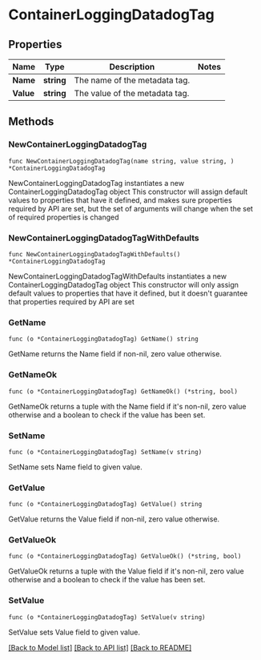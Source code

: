 # ContainerLoggingDatadogTag

## Properties

Name | Type | Description | Notes
------------ | ------------- | ------------- | -------------
**Name** | **string** | The name of the metadata tag. | 
**Value** | **string** | The value of the metadata tag. | 

## Methods

### NewContainerLoggingDatadogTag

`func NewContainerLoggingDatadogTag(name string, value string, ) *ContainerLoggingDatadogTag`

NewContainerLoggingDatadogTag instantiates a new ContainerLoggingDatadogTag object
This constructor will assign default values to properties that have it defined,
and makes sure properties required by API are set, but the set of arguments
will change when the set of required properties is changed

### NewContainerLoggingDatadogTagWithDefaults

`func NewContainerLoggingDatadogTagWithDefaults() *ContainerLoggingDatadogTag`

NewContainerLoggingDatadogTagWithDefaults instantiates a new ContainerLoggingDatadogTag object
This constructor will only assign default values to properties that have it defined,
but it doesn't guarantee that properties required by API are set

### GetName

`func (o *ContainerLoggingDatadogTag) GetName() string`

GetName returns the Name field if non-nil, zero value otherwise.

### GetNameOk

`func (o *ContainerLoggingDatadogTag) GetNameOk() (*string, bool)`

GetNameOk returns a tuple with the Name field if it's non-nil, zero value otherwise
and a boolean to check if the value has been set.

### SetName

`func (o *ContainerLoggingDatadogTag) SetName(v string)`

SetName sets Name field to given value.


### GetValue

`func (o *ContainerLoggingDatadogTag) GetValue() string`

GetValue returns the Value field if non-nil, zero value otherwise.

### GetValueOk

`func (o *ContainerLoggingDatadogTag) GetValueOk() (*string, bool)`

GetValueOk returns a tuple with the Value field if it's non-nil, zero value otherwise
and a boolean to check if the value has been set.

### SetValue

`func (o *ContainerLoggingDatadogTag) SetValue(v string)`

SetValue sets Value field to given value.



[[Back to Model list]](../README.md#documentation-for-models) [[Back to API list]](../README.md#documentation-for-api-endpoints) [[Back to README]](../README.md)



